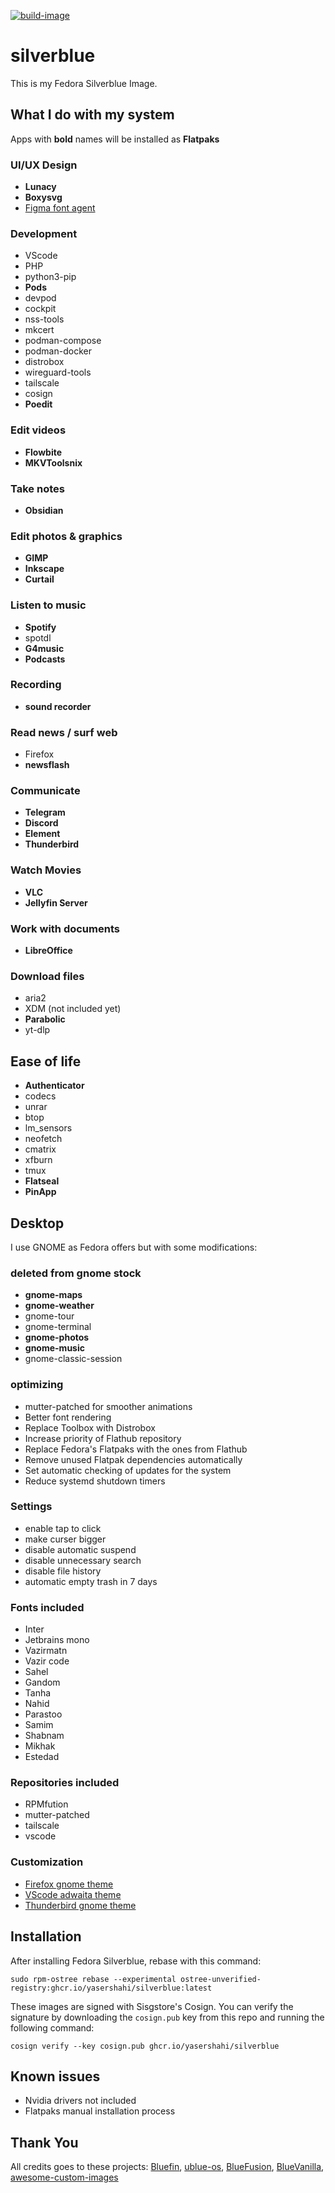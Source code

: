 [![build-image](https://github.com/yasershahi/silverblue/actions/workflows/build.yml/badge.svg)](https://github.com/yasershahi/silverblue/actions/workflows/build.yml)

# silverblue
This is my Fedora Silverblue Image.

## What I do with my system
Apps with **bold** names will be installed as **Flatpaks**

### UI/UX Design
- **Lunacy**
- **Boxysvg**
- [Figma font agent](https://github.com/neetly/figma-agent-linux)

### Development
- VScode
- PHP
- python3-pip
- **Pods**
- devpod
- cockpit
- nss-tools
- mkcert
- podman-compose
- podman-docker
- distrobox
- wireguard-tools
- tailscale
- cosign
- **Poedit**

### Edit videos
- **Flowbite**
- **MKVToolsnix**

### Take notes
- **Obsidian**

### Edit photos & graphics
- **GIMP**
- **Inkscape**
- **Curtail**

### Listen to music
- **Spotify**
- spotdl
- **G4music**
- **Podcasts**

### Recording
- **sound recorder**

### Read news / surf web
- Firefox
- **newsflash**

### Communicate
- **Telegram**
- **Discord**
- **Element**
- **Thunderbird**

### Watch Movies
- **VLC**
- **Jellyfin Server**

### Work with documents
- **LibreOffice**

### Download files
- aria2
- XDM (not included yet)
- **Parabolic**
- yt-dlp

## Ease of life
- **Authenticator**
- codecs
- unrar
- btop
- lm_sensors
- neofetch
- cmatrix
- xfburn
- tmux
- **Flatseal**
- **PinApp**

## Desktop
I use GNOME as Fedora offers but with some modifications:
### deleted from gnome stock
- **gnome-maps**
- **gnome-weather**
- gnome-tour
- gnome-terminal
- **gnome-photos**
- **gnome-music**
- gnome-classic-session

### optimizing
- mutter-patched for smoother animations
- Better font rendering
- Replace Toolbox with Distrobox
- Increase priority of Flathub repository
- Replace Fedora's Flatpaks with the ones from Flathub
- Remove unused Flatpak dependencies automatically
- Set automatic checking of updates for the system
- Reduce systemd shutdown timers

### Settings
- enable tap to click
- make curser bigger
- disable automatic suspend
- disable unnecessary search
- disable file history
- automatic empty trash in 7 days

### Fonts included
- Inter
- Jetbrains mono
- Vazirmatn
- Vazir code
- Sahel
- Gandom
- Tanha
- Nahid
- Parastoo
- Samim
- Shabnam
- Mikhak
- Estedad

### Repositories included
- RPMfution
- mutter-patched
- tailscale
- vscode

### Customization
- [Firefox gnome theme](https://github.com/rafaelmardojai/firefox-gnome-theme)
- [VScode adwaita theme](https://marketplace.visualstudio.com/items?itemName=piousdeer.adwaita-theme)
- [Thunderbird gnome theme](https://github.com/rafaelmardojai/thunderbird-gnome-theme)

## Installation
After installing Fedora Silverblue, rebase with this command:

    sudo rpm-ostree rebase --experimental ostree-unverified-registry:ghcr.io/yasershahi/silverblue:latest

These images are signed with Sisgstore's Cosign. You can verify the
signature by downloading the `cosign.pub` key from this repo and running the
following command:

    cosign verify --key cosign.pub ghcr.io/yasershahi/silverblue

## Known issues
* Nvidia drivers not included
* Flatpaks manual installation process

## Thank You 
All credits goes to these projects:
[Bluefin](https://github.com/ublue-os/bluefin), 
[ublue-os](https://github.com/ublue-os/main), 
[BlueFusion](https://github.com/aguslr/bluefusion), 
[BlueVanilla](https://github.com/aguslr/bluevanilla), 
[awesome-custom-images](https://github.com/ublue-os/awesome-custom-images)


